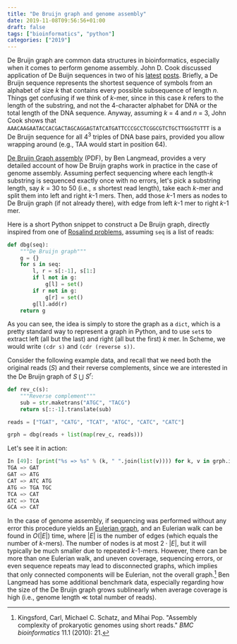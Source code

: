 ```yaml
---
title: "De Bruijn graph and genome assembly"
date: 2019-11-08T09:56:56+01:00
draft: false
tags: ["bioinformatics", "python"]
categories: ["2019"]
---
```


De Bruijn graph are common data structures in bioinformatics, especially when it comes to perform genome assembly. John D. Cook discussed application of De Buijn sequences in two of his [latest](https://www.johndcook.com/blog/2019/11/05/combination-locks/) [posts](https://www.johndcook.com/blog/2019/10/22/hacking-with-de-bruijn/). Briefly, a De Bruijn sequence represents the shortest sequence of symbols from an alphabet of size _k_ that contains every possible subsequence of length _n_. Things get confusing if we think of _k_-mer, since in this case _k_ refers to the length of the substring, and not the 4-character alphabet for DNA or the total length of the DNA sequence. Anyway, assuming _k_ = 4 and _n_ = 3, John Cook shows that `AAACAAGAATACCACGACTAGCAGGAGTATCATGATTCCCGCCTCGGCGTCTGCTTGGGTGTTT` is a De Bruijn sequence for all 4<sup>3</sup> triples of DNA base pairs, provided you allow wrapping around (e.g., TAA would start in position 64).

[De Bruijn Graph assembly](https://www.cs.jhu.edu/~langmea/resources/lecture_notes/assembly_dbg.pdf) (PDF), by Ben Langmead, provides a very detailed account of how De Bruijn graphs work in practice in the case of genome assembly. Assuming perfect sequencing where each length-_k_ substring is sequenced exactly once with no errors, let's pick a substring length, say _k_ = 30 to 50 (i.e., ≤ shortest read length), take each _k_-mer and split them into left and right _k_-1 mers. Then, add those _k_-1 mers as nodes to De Bruijn graph (if not already there), with edge from left _k_-1 mer to right _k_-1 mer.

Here is a short Python snippet to construct a De Bruijn graph, directly inspired from one of [Rosalind problems](http://rosalind.info/problems/dbru/), assuming `seq` is a list of reads:

```python
def dbg(seq):
    """De Bruijn graph"""
    g = {}
    for s in seq:
        l, r = s[:-1], s[1:]
        if l not in g:
            g[l] = set()
        if r not in g:
            g[r] = set()
        g[l].add(r)
    return g
```

As you can see, the idea is simply to store the graph as a `dict`, which is a pretty standard way to represent a graph in Python, and to use `set`s to extract left (all but the last) and right (all but the first) _k_ mer. In Scheme, we would write `(cdr s)` and `(cdr (reverse s))`.

Consider the following example data, and recall that we need both the original reads (_S_) and their reverse complements, since we are interested in the De Bruijn graph of _S_ ⋃ _S<sup>r</sup>_:

```python
def rev_c(s):
    """Reverse complement"""
    sub = str.maketrans("ATGC", "TACG")
    return s[::-1].translate(sub)

reads = ["TGAT", "CATG", "TCAT", "ATGC", "CATC", "CATC"]

grph = dbg(reads + list(map(rev_c, reads)))
```

Let's see it in action:

```python
In [49]: [print("%s => %s" % (k, " ".join(list(v)))) for k, v in grph.items() if len(v) > 0]
TGA => GAT
GAT => ATG
CAT => ATC ATG
ATG => TGA TGC
TCA => CAT
ATC => TCA
GCA => CAT
```

In the case of genome assembly, if sequencing was performed without any error this procedure yields an [Eulerian graph](https://en.wikipedia.org/wiki/Eulerian_path), and an Eulerian walk can be found in $O(|E|)$ time, where $|E|$ is the number of edges (which equals the number of _k_-mers). The number of nodes is at most $2 \cdot |E|$, but it will typically be much smaller due to repeated _k_-1-mers. However, there can be more than one Eulerian walk, and uneven coverage, sequencing errors, or even sequence repeats may lead to disconnected graphs, which implies that only connected components will be Eulerian, not the overall graph.[^1] Ben Langmead has some additional benchmark data, especially regarding how the size of the De Bruijn graph grows sublinearly when average coverage is high (i.e., genome length ≪ total number of reads).

[^1]: Kingsford, Carl, Michael C. Schatz, and Mihai Pop. "Assembly complexity of prokaryotic genomes using short reads." _BMC bioinformatics_ 11.1 (2010): 21.
